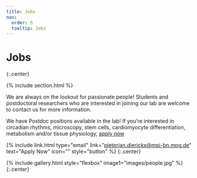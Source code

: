 ```yaml
---
title: Jobs
nav:
  order: 5
  tooltip: Jobs
---
```


# <i class="fas fa-users"></i>Jobs


{:.center}

{% include section.html %}

We are always on the lookout for passionate people! Students and postdoctoral researchers who are interested in joining our lab are welcome to contact us for more information.

We have Postdoc positions available in the lab! If you’re interested in circadian rhythms, microscopy, stem cells, cardiomyocyte differentiation, metabolism and/or tissue physiology, <a href="https://www.mpi-hlr.de/318601/job_full_offer_19636815"> apply now</a>

{% include link.html type="email" link="pieterjan.dierickx@mpi-bn.mpg.de" text="Apply Now" icon="" style="button" %}
{:.center}


{% include gallery.html style="flexbox" image1="images/people.jpg" %} {:.center}
